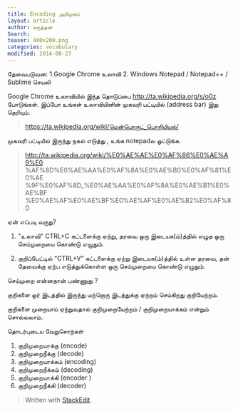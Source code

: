 ```yaml
---
title: Encoding அறிமுகம்
layout: article 
author: கருத்தன்
Search:  
teaser: 400x200.png
categories: vocabulary
modified: 2014-08-27
---
```



தேவைபடுவன:
1.Google Chrome உலாவி
2. Windows Notepad / Notepad++ / Sublime  செயலி 

Google Chrome உலாவியில் இந்த தொடுப்பை http://ta.wikipedia.org/s/o0z போடுங்கள். இப்போ உங்கள் உலாவியினின் முகவரி பட்டியில் (address bar) இது தெரியும்.

>https://ta.wikipedia.org/wiki/மென்பொருட்_பொறியியல்/

முகவரி பட்டியில் இருந்து நகல் எடுத்து , உங்க notepadல ஓட்டுங்க.
>http://ta.wikipedia.org/wiki/%E0%AE%AE%E0%AF%86%E0%AE%A9%E0
>%AF%8D%E0%AE%AA%E0%AF%8A%E0%AE%B0%E0%AF%81%E0%AE
>%9F%E0%AF%8D_%E0%AE%AA%E0%AF%8A%E0%AE%B1%E0%AE%BF
>%E0%AE%AF%E0%AE%BF%E0%AE%AF%E0%AE%B2%E0%AF%8D

ஏன் எப்படி வருது?

1) "உலாவி" CTRL+C கட்டளைக்கு ஏற்று,  தரவை ஒரு  இடையக(ம்)த்தில்   எழுத ஒரு செய்முறையை கொண்டு எழுதும்.

2) குறிப்பேட்டில் "CTRL+V" கட்டளைக்கு ஏற்று     இடையக(ம்)த்தில்   உள்ள தரவை, தன் தேவைக்கு ஏற்ப எடுத்துக்கொள்ள ஒரு செய்முறையை கொண்டு எழுதும்.

செய்முறை என்னதான் பண்ணுது ?

குறிகளை ஒர் இடத்தில் இருந்து  மற்றொரு இடத்துக்கு ஏற்றம் செய்கிறது  குறியேற்றம்.

குறிகளை முறையாய் ஏற்றுவதால் குறிமுறையேற்றம் / குறிமுறையாக்கம்  என்றும் சொல்லலாம்.

தொடர்புடைய வேறுசொற்கள்
1. குறிமுறையாக்கு   (encode)    
2. குறிமுறைநீக்கு      (decode)
3. குறிமுறையாக்கம் (encoding)
4. குறிமுறைநீக்கம்   (decoding)
5. குறிமுறையாக்கி    (encoder )
6. குறிமுறைநீக்கி      (decoder)

> Written with [StackEdit](https://stackedit.io/).